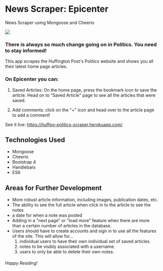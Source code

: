 # News Scraper: Epicenter
News Scraper using Mongoose and Cheerio

<img src="https://media.giphy.com/media/xUNemVaUZFSgHxvQXK/giphy.gif">

### There is always so much change going on in Politics. You need to stay informed!
This app scrapes the Huffington Post's Politics website and shows you all their latest home page articles.

### On Epicenter you can: 

1. Saved Articles: On the home page, press the bookmark icon to save the article. Head on to "Saved Article" page to see all the articles that were saved.

2. Add comments: click on the "+" icon and head over to the article page to add a comment!

See it live: https://huffpo-politics-scraper.herokuapp.com/

## Technologies Used  
* Mongoose
* Cheerio 
* Bootstrap 4
* Handlebars
* ES6

## Areas for Further Development
* More robust article information, including images, publication dates, etc.
* The ability to see the full article when click in to the article to see the notes
* a date for when a note was posted
* Adding in a "next page" or "load more" feature when there are more than a certain number of articles in the database.
* Users should have to create accounts and sign in to use all the features of the site. This will allow for...
    1. individual users to have their own individual set of saved articles.
    2. notes to be visibly associated with a username.
    3. users to only be able to delete their own notes.


###### Happy Reading!

